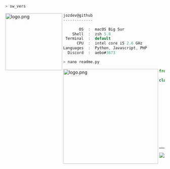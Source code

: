 ```zsh
> sw_vers
```

<img align="left" src="https://i.pinimg.com/736x/fb/a6/20/fba62002393ad4e428f924ec7a7dee74.jpg" alt="logo.png" width="180" height="180" /> 

```csharp
jozdev@github
-------------

       OS  :  macOS Big Sur
    Shell  :  zsh 5.8
 Terminal  :  default
      CPU  :  intel core i5 2.6 GHz
Languages  :  Python, Javascript, PHP
  Discord  :  aebo#3673
```


```zsh
> nano readme.py
```

<img align="left" src="https://i.pinimg.com/736x/bf/73/9a/bf739a24dcbf076d6106373da976794c.jpg" alt="logo.png" width="300" height="300"  /> 

```py
from GitHub import ReadMe

class jozdev(ReadMe):
    "/jozdev/jozdev/README.md"

    def __init__(self):
        self.username = "jozdev"
        
        self.alises = [
            "jozdev",
            "aebo",
            "yellow"
        ]
        self.location = "Portugal"
        self.age = "20, Born 04 May 2001"
        self.occupation = "Cybersecurity Student"
```


---
<p align="center"><img src="https://komarev.com/ghpvc/?username=jozdev&style=flat-square" /></p>
